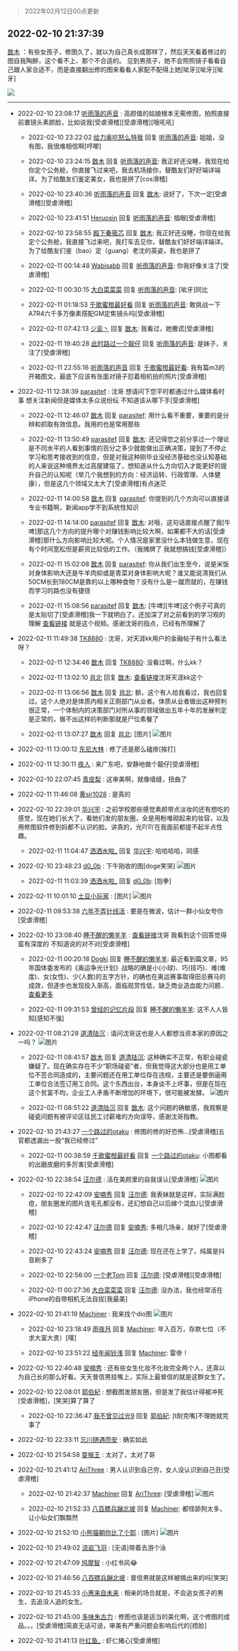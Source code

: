 > 2022年02月12日00点更新
<link rel="stylesheet" href="https://cdn.jsdelivr.net/gh/taotie6/sampleJSON@main/css/photo_show.css">
<meta name="referrer" content="no-referrer" />


 ## 2022-02-10 21:37:39 

 [㪚木](https://www.coolapk.com/feed/33452805?shareKey=YmM4YjA1MTg0NzMwNjIwNTI3OTg~) ：有些女孩子，修图久了，就以为自己真长成那样了，然后天天看着修过的图自我陶醉，这个看不上、那个不合适的。
见到男孩子，她不会照照镜子看看自己跟人家合适不，而是直接翻出修的图来看看人家配不配得上她[呲牙][呲牙][呲牙] 

<div class="album">
<img class="img-item" src="https://image.coolapk.com/feed/2022/0210/21/1081091_e0eb66e7_0257_6669_99@230x167.gif" />
</div>

 ------- 

- 2022-02-10 23:08:17 [听雨落的声音](uid=3650984) : 高颜值的姑娘根本无需修图，拍照直接前置镜头素颜脸，比如说我[受虐滑稽][受虐滑稽][哦吼吼] 

    - 2022-02-10 23:22:02 [给力奥吃怒么特我](uid=3878354) 回复 [听雨落的声音](uid=3650984): 姐姐，没有图，我很难相信啊[哼唧] 

    - 2022-02-10 23:24:15 [㪚木](uid=1081091) 回复 [听雨落的声音](uid=3650984): 我正好还没睡，我现在给你定个公务舱，你直接飞过来吧，我去机场接你，替酷友们好好端详端详。为了给酷友们鉴定美女，我也是拼了[cos滑稽] 

    - 2022-02-10 23:40:36 [听雨落的声音](uid=3650984) 回复 [㪚木](uid=1081091): 说好了，下次一定[受虐滑稽][受虐滑稽] 

    - 2022-02-10 23:41:51 [Heruosin](uid=1126053) 回复 [听雨落的声音](uid=3650984): 插眼[受虐滑稽] 

    - 2022-02-10 23:58:55 [殿下秦筱芯](uid=1506692) 回复 [㪚木](uid=1081091): 我正好还没睡，你现在给我定个公务舱，我直接飞过来吧，我打车去见你，替酷友们好好端详端详。为了给酷友们鉴（bao）定（guang）老沈的英姿，我也是拼了 

    - 2022-02-11 00:14:48 [Wabisabb](uid=1294414) 回复 [听雨落的声音](uid=3650984): 你我好像关注了[受虐滑稽] 

    - 2022-02-11 00:30:15 [大白菜菜菜](uid=2081020) 回复 [听雨落的声音](uid=3650984): [呲牙]同比 

    - 2022-02-11 01:18:53 [千歌蜜柑最好看](uid=1256624) 回复 [听雨落的声音](uid=3650984): 敢挑战一下A7R4六千多万像素搭配GM定焦镜头吗[受虐滑稽] 

    - 2022-02-11 07:42:13 [ジ衮丶](uid=494451) 回复 [㪚木](uid=1081091): 我看过，她撒谎[受虐滑稽] 

    - 2022-02-11 19:40:28 [此时路过一个靓仔](uid=2430256) 回复 [听雨落的声音](uid=3650984): 是妹子，关注了[受虐滑稽] 

    - 2022-02-11 22:55:16 [听雨落的声音](uid=3650984) 回复 [千歌蜜柑最好看](uid=1256624): 我有篇m3的开箱图文，最底下应该有张面对镜子怼着相机拍的照片[受虐滑稽] 

- 2022-02-11 12:38:39 [parasitef](uid=1468126) : 沈哥 想请问下您平时都通过什么媒体看时事 想关注新闻但是媒体太多众说纷纭 不知道该从哪下手[受虐滑稽] 

    - 2022-02-11 12:46:07 [㪚木](uid=1081091) 回复 [parasitef](uid=1468126): 用什么看不重要，重要的是分辨和抓取有效信息。我用的也是常用那些 

    - 2022-02-11 13:50:49 [parasitef](uid=1468126) 回复 [㪚木](uid=1081091): 还记得您之前分享过一个理论是不同水平的人看到事情的百分之多少就能做出正确决策，提到了不停止学习和思考接收到的信息，但是对我这种刚毕业没经济基础也没认知基础的人来说这种境界太过高屋建瓴了，想知道从什么方向切入才能更好的提升自己的认知呢（举几个我想到的方向<!--break-->：经济运转、行政管理、人体健康），但是这几个领域又太大了[受虐滑稽]有点迷茫 

    - 2022-02-11 14:00:58 [㪚木](uid=1081091) 回复 [parasitef](uid=1468126): 你提到的几个方向可以直接读专业书籍啊，新闻app学不到系统性知识 

    - 2022-02-11 14:14:00 [parasitef](uid=1468126) 回复 [㪚木](uid=1081091): 对哦，这句话直接点醒了我[牛啤]那这几个方向的提升哪个对赚钱影响比较大啊，如果都不大的话[受虐滑稽]那什么方向影响比较大呢。个人情况是家里没什么本钱做生意，现在有个时间宽松但是薪资比较低的工作。（我摊牌了 我就想搞钱[受虐滑稽]） 

    - 2022-02-11 15:02:08 [㪚木](uid=1081091) 回复 [parasitef](uid=1468126): 你从我们出生至今，说是米饭对身体影响大还是牛羊肉抑或是青菜对身体影响大呢？谁又能说清我们从50CM长到180CM是靠的以上哪种食物？没有什么是一蹴而就的，在赚钱而学习的路也没有捷径 

    - 2022-02-11 15:08:56 [parasitef](uid=1468126) 回复 [㪚木](uid=1081091): [牛啤][牛啤]这个例子可真的是太贴切了[受虐滑稽]我一下就明白了。还加深了对之前看到的学习观的理解 <a class="feed-link-url" href="http://b23.tv/S0m0YY9" title="http://b23.tv/S0m0YY9" target="_blank" rel="nofollow">查看链接</a>
就是这个视频。感谢沈哥的指点，已经有所理解了 

- 2022-02-11 11:49:38 [TK8880](uid=4084500) : 沈哥，对天涯kk用户的金融帖子有什么看法呀？ 

    - 2022-02-11 12:34:46 [㪚木](uid=1081091) 回复 [TK8880](uid=4084500): 没看过啊，什么kk？ 

    - 2022-02-11 13:02:10 [肖北](uid=1156293) 回复 [㪚木](uid=1081091): <a class="feed-link-url" href="https://bbs.tianya.cn/m/post-house-252774-1.shtml" title="https://bbs.tianya.cn/m/post-house-252774-1.shtml" target="_blank" rel="nofollow">查看链接</a>沈哥天涯kk这个 

    - 2022-02-11 13:06:56 [㪚木](uid=1081091) 回复 [肖北](uid=1156293): 额，这个有人给我看过，我也回复过。这个人绝对是体质内相关正厕部门从业者。体质从业者做出这种预判很正常，一个体制内的决策部门对所从事的领域做出五年十年的发展判定是正常的，做不出这样的判断那就是尸位素餐了 

    - 2022-02-11 13:07:27 [㪚木](uid=1081091) 回复 [肖北](uid=1156293): [图片] ![图片](https://image.coolapk.com/feed/2022/0211/13/1081091_13615ccc_6046_3005_716@1080x452.jpeg)

- 2022-02-11 13:00:12 [东尼大林](uid=1612569) : 修了还是那么磕掺[挨打] 

- 2022-02-11 12:30:11 [夜人](uid=561987) : 来广东吧，安静地做个靓仔[受虐滑稽] 

- 2022-02-10 22:07:45 [青皮梨](uid=1109281) : 这审美啊，就像墙缝，扭曲了 

- 2022-02-11 11:46:08 [黄sir1028](uid=905870) : 是真的 

- 2022-02-10 22:39:01 [华兴宇](uid=3340773) : 之前学校那些感觉素颜带点淡妆的还有想吃的感觉，现在她们长大了，看她们发的朋友圈，全是用粉堆砌起来的妆容，以及用修图软件修到妈都不认识的脸。讲真的，光吖吖在我面前都提不起半点性趣。 

    - 2022-02-11 11:04:47 [洒洒水啦_](uid=652939) 回复 [华兴宇](uid=3340773): 哈哈哈哈，同感 

- 2022-02-10 23:48:23 [d0_0b](uid=466123) : 下午刚收的图[doge笑哭] ![图片](https://image.coolapk.com/feed/2022/0210/23/466123_d4996fff_8101_9718_476@658x309.jpeg)

    - 2022-02-11 11:03:39 [洒洒水啦_](uid=652939) 回复 [d0_0b](uid=466123): [抱拳] 

- 2022-02-11 10:01:10 [土豆小玩家](uid=15245189) : [图片] ![图片](https://image.coolapk.com/feed/2022/0211/10/15245189_f0ad3e60_4869_7259_452@500x500.jpeg)

- 2022-02-11 09:53:38 [六年不弄针线活](uid=8385282) : 要是在微波，估计一群小仙女夸你[受虐滑稽] 

- 2022-02-10 23:08:40 [睡不醒的懒羊羊](uid=4242505) : <a class="feed-link-url" href="https://www.zhihu.com/answer/1835741310" title="https://www.zhihu.com/answer/1835741310" target="_blank" rel="nofollow">查看链接</a>沈哥 我看到这个回答觉得蛮有深度的 不知道说的对不对[受虐滑稽] 

    - 2022-02-11 00:20:18 [Dogki](uid=593932) 回复 [睡不醒的懒羊羊](uid=4242505): 最近看到篇文章，95年国体委发布的《奥运争光计划》战略的确是小(小球)、巧(技巧)、难(难度)、女(女性)、少(人数)的五字方针，的确也在奥运赛事取得田忌赛马的成效，但逐步也发现投入渐高，面临观赏性低，缺乏商业造血能力问题.. <a href="/feed/replyList?id=260349280">查看更多</a> 

    - 2022-02-11 09:31:53 [曾经的记忆片段](uid=2703645) 回复 [睡不醒的懒羊羊](uid=4242505): 这不人人皆知[感知不强] 

- 2022-02-11 08:21:28 [道清陆沉](uid=889471) : 请问沈哥这也是人人都想当资本家的原因之一吗？ ![图片](https://image.coolapk.com/feed/2022/0211/08/889471_d44965c1_8886_8806_139@1440x5240.jpeg)

    - 2022-02-11 08:41:57 [㪚木](uid=1081091) 回复 [道清陆沉](uid=889471): 这种确实不正常，有职业碰瓷嫌疑了。现在确实存在不少“职场碰瓷”者，但我觉得这大部分也是用工单位不签合同造成的，主要问题还在用工单位存在违规，主要还是要倒逼用工单位合法签订用工合同。这个东西出台，本身谈不上坏事，但是在现在这个贫富不均，企业工人矛盾不断增加的环境下，很可能被发酵。 ![图片](https://image.coolapk.com/feed/2022/0211/08/1081091_ce0935ba_0115_9226_754@1080x657.jpeg)

    - 2022-02-11 08:51:22 [道清陆沉](uid=889471) 回复 [㪚木](uid=1081091): 这个问题的确敏感，我观察是碰瓷问题有被评论区往民工讨薪难的方向误导，感谢沈哥指教。 

- 2022-02-10 21:43:27 [一个路过的otaku](uid=1008212) : 修图的修的好恐怖…[受虐滑稽]五官都透漏出一股“我已经修过” 

    - 2022-02-11 00:38:59 [千歌蜜柑最好看](uid=1256624) 回复 [一个路过的otaku](uid=1008212): 小图都看的出磨皮磨的多厉害[受虐滑稽] 

- 2022-02-10 22:38:54 [汪尔德](uid=1595236) : 活在美颜里的自我误认[受虐滑稽] ![图片](https://image.coolapk.com/feed/2022/0210/22/1595236_3367fcc1_3933_3644_695@1148x1454.jpeg)

    - 2022-02-10 22:42:09 [安喃秀](uid=2237599) 回复 [汪尔德](uid=1595236): 我表妹就是这样，实际满脸痘，朋友圈发的图片连毛孔都没有，还幻想自己以后嫁个混血儿[受虐滑稽] 

    - 2022-02-10 22:42:47 [汪尔德](uid=1595236) 回复 [安喃秀](uid=2237599): 多相几场亲，就好了[受虐滑稽] 

    - 2022-02-10 22:43:24 [安喃秀](uid=2237599) 回复 [汪尔德](uid=1595236): 现在还在上学了，纯属是抖音刷多了 

    - 2022-02-10 22:56:00 [一个老Tom](uid=1885797) 回复 [汪尔德](uid=1595236): [受虐滑稽][受虐滑稽] 

    - 2022-02-11 00:27:36 [大白菜菜菜](uid=2081020) 回复 [汪尔德](uid=1595236): 没办法，我也经常活在iPhone的自带相机无法自拔[我最美] 

- 2022-02-10 21:41:19 [Machiner](uid=3114536) : 我来找个dio图 ![图片](https://image.coolapk.com/feed/2022/0210/21/3114536_6434484a_0478_041_683@907x1882.jpeg)

    - 2022-02-10 23:18:49 [雨夜月](uid=2036968) 回复 [Machiner](uid=3114536): 年入百万，存款七位（不求大富大贵）[噗] 

    - 2022-02-10 23:51:22 [经年闻铃浅](uid=2295826) 回复 [Machiner](uid=3114536): 雷帝！ 

- 2022-02-10 22:40:48 [安喃秀](uid=2237599) : 还有些女生化妆不化妆完全两个人，还真以为自己长的那么好看。天天普信男挂嘴上，实际上最普信的就是这群女生了。 

- 2022-02-10 22:08:01 [郭伯紀](uid=2859803) : 想截图发朋友圈，但是发了我估计得被冲死[受虐滑稽]，[笑哭]算了算了 

    - 2022-02-10 22:36:47 [我不曾见过光9](uid=1784401) 回复 [郭伯紀](uid=2859803): [t耐克嘴]不理她就完事了 

- 2022-02-10 22:33:11 [忘川随遇而安](uid=3469258) : 确实如此 

- 2022-02-10 21:54:58 [耍猴王](uid=2055455) : 太对了，太对了哥 

- 2022-02-10 21:41:12 [AriThree](uid=1560115) : 男人认识到自己穷，女人没认识到自己丑[受虐滑稽] 

    - 2022-02-10 21:42:37 [Machiner](uid=3114536) 回复 [AriThree](uid=1560115): [受虐滑稽] ![图片](https://image.coolapk.com/feed/2022/0210/21/3114536_3b31a195_0556_3883_85@1080x564.jpeg)

    - 2022-02-10 21:52:33 [八百膘兵蹦北坡](uid=1105274) 回复 [Machiner](uid=3114536): 都怪舔狗太多，让小仙女们飘飘然 

- 2022-02-10 21:52:10 [小熊猫朝你比了个耶](uid=4352062) : [图片] ![图片](https://image.coolapk.com/feed/2022/0205/00/2622555_22700df2_2944_4161_424@145x110.gif)

- 2022-02-10 21:49:02 [流岩飞羽](uid=4383023) : [无语]带着去游个泳 

- 2022-02-10 21:47:09 [鸠摩智](uid=861714) : 小红书风😂 

- 2022-02-10 21:46:56 [八百膘兵蹦北坡](uid=1105274) : 普信男就是这样被搞出来的吗[笑哭] 

- 2022-02-10 21:45:33 [小惠来自未来](uid=847097) : 相亲的场合就是，不会追女孩子的男生，去追没人追的女生。 

- 2022-02-10 21:45:00 [多味朱古力](uid=1614110) : 修图也该是适当的美化啊，这个修图的成品。。。[受虐滑稽]简直无话可说，审美有严重问题会影响后代的[捂脸] 

- 2022-02-10 21:41:13 [叶红鱼_](uid=728808) : 虾仁猪心[受虐滑稽] 

